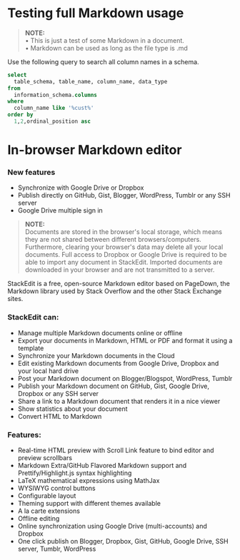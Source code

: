 # Testing full Markdown usage

> **NOTE:**\
> • This is just a test of some Markdown in a document.\
> • Markdown can be used as long as the file type is .md


Use the following query to search all column names in a schema.
```sql
select
  table_schema, table_name, column_name, data_type
from
  information_schema.columns
where 
  column_name like '%cust%'
order by 
  1,2,ordinal_position asc
```


# In-browser Markdown editor
### New features ###
- Synchronize with Google Drive or Dropbox
- Publish directly on GitHub, Gist, Blogger, WordPress, Tumblr or any SSH server
- Google Drive multiple sign in


> **NOTE:**\
> Documents are stored in the browser's local storage, which means they are not shared between different browsers/computers. Furthermore, clearing your browser's data may delete all your local documents.
> Full access to Dropbox or Google Drive is required to be able to import any document in StackEdit. Imported documents are downloaded in your browser and are not transmitted to a server.


StackEdit is a free, open-source Markdown editor based on PageDown, the Markdown library used by Stack Overflow and the other Stack Exchange sites.

### StackEdit can:

 - Manage multiple Markdown documents online or offline
 - Export your documents in Markdown, HTML or PDF and format it using a template
 - Synchronize your Markdown documents in the Cloud
 - Edit existing Markdown documents from Google Drive, Dropbox and your local hard drive
 - Post your Markdown document on Blogger/Blogspot, WordPress, Tumblr
 - Publish your Markdown document on GitHub, Gist, Google Drive, Dropbox or any SSH server
 - Share a link to a Markdown document that renders it in a nice viewer
 - Show statistics about your document
 - Convert HTML to Markdown

### Features:

 - Real-time HTML preview with Scroll Link feature to bind editor and preview scrollbars
 - Markdown Extra/GitHub Flavored Markdown support and Prettify/Highlight.js syntax highlighting
 - LaTeX mathematical expressions using MathJax
 - WYSIWYG control buttons
 - Configurable layout
 - Theming support with different themes available
 - A la carte extensions
 - Offline editing
 - Online synchronization using Google Drive (multi-accounts) and Dropbox
 - One click publish on Blogger, Dropbox, Gist, GitHub, Google Drive, SSH server, Tumblr, WordPress
